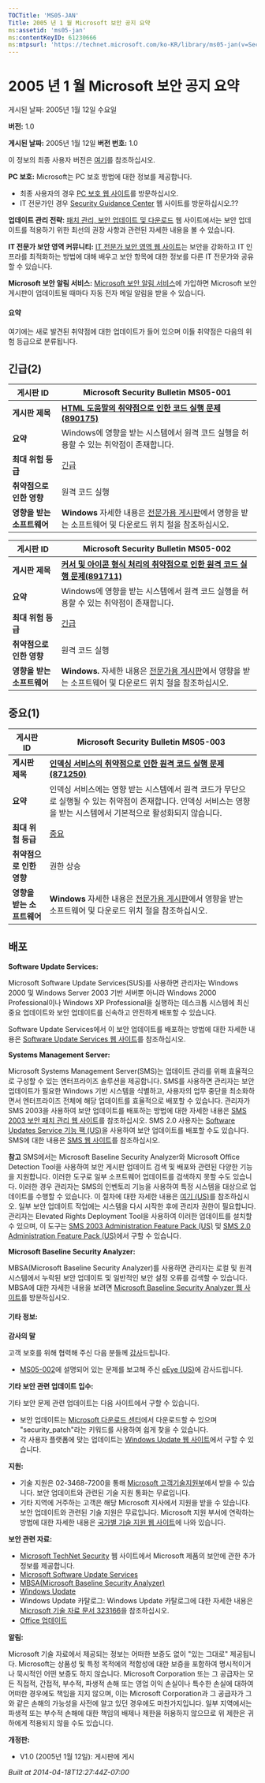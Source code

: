 ```yaml
---
TOCTitle: 'MS05-JAN'
Title: 2005 년 1 월 Microsoft 보안 공지 요약
ms:assetid: 'ms05-jan'
ms:contentKeyID: 61230666
ms:mtpsurl: 'https://technet.microsoft.com/ko-KR/library/ms05-jan(v=Security.10)'
---
```


2005 년 1 월 Microsoft 보안 공지 요약
=====================================

게시된 날짜: 2005년 1월 12일 수요일

**버전:** 1.0

**게시된 날짜:** 2005년 1월 12일
**버전 번호:** 1.0

이 정보의 최종 사용자 버전은 [여기](http://www.microsoft.com/security/default.mspx)를 참조하십시오.

**PC 보호:** Microsoft는 PC 보호 방법에 대한 정보를 제공합니다.

-   최종 사용자의 경우 [PC 보호 웹 사이트](http://www.microsoft.com/korea/security/protect/default.asp)를 방문하십시오.
-   IT 전문가인 경우 [Security Guidance Center](http://www.microsoft.com/korea/security/guidance/default.mspx) 웹 사이트를 방문하십시오.??

**업데이트 관리 전략:** [패치 관리, 보안 업데이트 및 다운로드](http://www.microsoft.com/korea/technet/security/topics/patchmanagement.mspx) 웹 사이트에서는 보안 업데이트를 적용하기 위한 최선의 권장 사항과 관련된 자세한 내용을 볼 수 있습니다.

**IT 전문가 보안 영역 커뮤니티:** [IT 전문가 보안 영역 웹 사이트](http://www.microsoft.com/korea/technet/security/community/default.asp)는 보안을 강화하고 IT 인프라를 최적화하는 방법에 대해 배우고 보안 항목에 대한 정보를 다른 IT 전문가와 공유할 수 있습니다.

**Microsoft 보안 알림 서비스:** [Microsoft 보안 알림 서비스](http://www.microsoft.com/korea/technet/security/bulletin/notify.asp)에 가입하면 Microsoft 보안 게시판이 업데이트될 때마다 자동 전자 메일 알림을 받을 수 있습니다.

#### 요약

여기에는 새로 발견된 취약점에 대한 업데이트가 들어 있으며 이들 취약점은 다음의 위험 등급으로 분류됩니다.

긴급(2)
-------


| 게시판 ID                  | Microsoft Security Bulletin MS05-001                                                                                                                                |
|----------------------------|---------------------------------------------------------------------------------------------------------------------------------------------------------------------|
| **게시판 제목**            | [**HTML 도움말의 취약점으로 인한 코드 실행 문제(890175)**](http://technet.microsoft.com/security/bulletin/ms05-001)                                                 |
| **요약**                   | Windows에 영향을 받는 시스템에서 원격 코드 실행을 허용할 수 있는 취약점이 존재합니다.                                                                               |
| **최대 위험 등급**         | [긴급](http://www.microsoft.com/korea/technet/security/policy/rating.asp)                                                                                           |
| **취약점으로 인한 영향**   | 원격 코드 실행                                                                                                                                                      |
| **영향을 받는 소프트웨어** | **Windows** 자세한 내용은 [전문가용 게시판](http://technet.microsoft.com/security/bulletin/ms05-001)에서 영향을 받는 소프트웨어 및 다운로드 위치 절을 참조하십시오. |

| 게시판 ID                  | Microsoft Security Bulletin MS05-002                                                                                                                                 |
|----------------------------|----------------------------------------------------------------------------------------------------------------------------------------------------------------------|
| **게시판 제목**            | [**커서 및 아이콘 형식 처리의 취약점으로 인한 원격 코드 실행 문제(891711)**](http://technet.microsoft.com/security/bulletin/ms05-002)                                |
| **요약**                   | Windows에 영향을 받는 시스템에서 원격 코드 실행을 허용할 수 있는 취약점이 존재합니다.                                                                                |
| **최대 위험 등급**         | [긴급](http://www.microsoft.com/korea/technet/security/policy/rating.asp)                                                                                            |
| **취약점으로 인한 영향**   | 원격 코드 실행                                                                                                                                                       |
| **영향을 받는 소프트웨어** | **Windows.** 자세한 내용은 [전문가용 게시판](http://technet.microsoft.com/security/bulletin/ms05-002)에서 영향을 받는 소프트웨어 및 다운로드 위치 절을 참조하십시오. |

중요(1)
-------


| 게시판 ID                  | Microsoft Security Bulletin MS05-003                                                                                                                                   |
|----------------------------|------------------------------------------------------------------------------------------------------------------------------------------------------------------------|
| **게시판 제목**            | [**인덱싱 서비스의 취약점으로 인한 원격 코드 실행 문제(871250)**](http://technet.microsoft.com/security/bulletin/ms05-003)                                             |
| **요약**                   | 인덱싱 서비스에는 영향 받는 시스템에서 원격 코드가 무단으로 실행될 수 있는 취약점이 존재합니다. 인덱싱 서비스는 영향을 받는 시스템에서 기본적으로 활성화되지 않습니다. |
| **최대 위험 등급**         | [중요](http://www.microsoft.com/korea/technet/security/policy/rating.asp)                                                                                              |
| **취약점으로 인한 영향**   | 권한 상승                                                                                                                                                              |
| **영향을 받는 소프트웨어** | **Windows** 자세한 내용은 [전문가용 게시판](http://technet.microsoft.com/security/bulletin/ms05-003)에서 영향을 받는 소프트웨어 및 다운로드 위치 절을 참조하십시오.    |

배포
----


**Software Update Services:**

Microsoft Software Update Services(SUS)를 사용하면 관리자는 Windows 2000 및 Windows Server 2003 기반 서버뿐 아니라 Windows 2000 Professional이나 Windows XP Professional을 실행하는 데스크톱 시스템에 최신 중요 업데이트와 보안 업데이트를 신속하고 안전하게 배포할 수 있습니다.

Software Update Services에서 이 보안 업데이트를 배포하는 방법에 대한 자세한 내용은 [Software Update Services 웹 사이트](http://www.microsoft.com/korea/windowsserversystem/sus/default.asp)를 참조하십시오.

**Systems Management Server:**

Microsoft Systems Management Server(SMS)는 업데이트 관리를 위해 효율적으로 구성할 수 있는 엔터프라이즈 솔루션을 제공합니다. SMS를 사용하면 관리자는 보안 업데이트가 필요한 Windows 기반 시스템을 식별하고, 사용자의 업무 중단을 최소화하면서 엔터프라이즈 전체에 해당 업데이트를 효율적으로 배포할 수 있습니다. 관리자가 SMS 2003을 사용하여 보안 업데이트를 배포하는 방법에 대한 자세한 내용은 [SMS 2003 보안 패치 관리 웹 사이트](http://www.microsoft.com/korea/smserver/evaluation/capabilities/patch.asp)를 참조하십시오. SMS 2.0 사용자는 [Software Updates Service 기능 팩 (US)](http://go.microsoft.com/fwlink/?linkid=33340)을 사용하여 보안 업데이트를 배포할 수도 있습니다. SMS에 대한 내용은 [SMS 웹 사이트](http://www.microsoft.com/korea/smserver/default.asp)를 참조하십시오.

**참고** SMS에서는 Microsoft Baseline Security Analyzer와 Microsoft Office Detection Tool을 사용하여 보안 게시판 업데이트 검색 및 배포와 관련된 다양한 기능을 지원합니다. 이러한 도구로 일부 소프트웨어 업데이트를 검색하지 못할 수도 있습니다. 이러한 경우 관리자는 SMS의 인벤토리 기능을 사용하여 특정 시스템을 대상으로 업데이트를 수행할 수 있습니다. 이 절차에 대한 자세한 내용은 [여기 (US)](http://go.microsoft.com/fwlink/?linkid=33341)를 참조하십시오. 일부 보안 업데이트 작업에는 시스템을 다시 시작한 후에 관리자 권한이 필요합니다. 관리자는 Elevated Rights Deployment Tool을 사용하여 이러한 업데이트를 설치할 수 있으며, 이 도구는 [SMS 2003 Administration Feature Pack (US)](http://go.microsoft.com/fwlink/?linkid=33387) 및 [SMS 2.0 Administration Feature Pack (US)](http://go.microsoft.com/fwlink/?linkid=21161)에서 구할 수 있습니다.

**Microsoft Baseline Security Analyzer:**

MBSA(Microsoft Baseline Security Analyzer)를 사용하면 관리자는 로컬 및 원격 시스템에서 누락된 보안 업데이트 및 일반적인 보안 설정 오류를 검색할 수 있습니다. MBSA에 대한 자세한 내용을 보려면 [Microsoft Baseline Security Analyzer 웹 사이트](http://www.microsoft.com/korea/technet/security/tools/mbsahome.asp)를 방문하십시오.

#### 기타 정보:

**감사의 말**

고객 보호를 위해 협력해 주신 다음 분들께 [감사](http://www.microsoft.com/korea/technet/security/bulletin/policy.asp)드립니다.

-   [MS05-002](http://technet.microsoft.com/security/bulletin/ms05-002)에 설명되어 있는 문제를 보고해 주신 [eEye (US)](http://www.eeye.com/)에 감사드립니다.

**기타 보안 관련 업데이트 입수:**

기타 보안 문제 관련 업데이트는 다음 사이트에서 구할 수 있습니다.

-   보안 업데이트는 [Microsoft 다운로드 센터](http://www.microsoft.com/downloads/search.aspx?opsysid=1&search=keyword&value='security_patch'&displaylang=ko)에서 다운로드할 수 있으며 "security\_patch"라는 키워드를 사용하여 쉽게 찾을 수 있습니다.
-   각 사용자 플랫폼에 맞는 업데이트는 [Windows Update 웹 사이트](http://go.microsoft.com/fwlink/?linkid=21130)에서 구할 수 있습니다.

**지원:**

-   기술 지원은 02-3468-7200을 통해 [Microsoft 고객기술지원부](http://support.microsoft.com/directory/question.asp?sd=gn&fr=0)에서 받을 수 있습니다. 보안 업데이트와 관련된 기술 지원 통화는 무료입니다.
-   기타 지역에 거주하는 고객은 해당 Microsoft 지사에서 지원을 받을 수 있습니다. 보안 업데이트와 관련된 기술 지원은 무료입니다. Microsoft 지원 부서에 연락하는 방법에 대한 자세한 내용은 [국가별 기술 지원 웹 사이트](http://go.microsoft.com/fwlink/?linkid=21155)에 나와 있습니다.

**보안 관련 자료:**

-   [Microsoft TechNet Security](http://www.microsoft.com/korea/security/default.asp) 웹 사이트에서 Microsoft 제품의 보안에 관한 추가 정보를 제공합니다.
-   [Microsoft Software Update Services](http://www.microsoft.com/korea/windowsserversystem/sus/default.asp)
-   [MBSA(Microsoft Baseline Security Analyzer)](http://www.microsoft.com/korea/technet/security/tools/mbsahome.asp)
-   [Windows Update](http://go.microsoft.com/fwlink/?linkid=21130)
-   Windows Update 카탈로그: Windows Update 카탈로그에 대한 자세한 내용은 [Microsoft 기술 자료 문서 323166](http://support.microsoft.com/kb/323166)을 참조하십시오.
-   [Office 업데이트](http://go.microsoft.com/fwlink/?linkid=21135)

**알림:**

Microsoft 기술 자료에서 제공되는 정보는 어떠한 보증도 없이 "있는 그대로" 제공됩니다. Microsoft는 상품성 및 특정 목적에의 적합성에 대한 보증을 포함하여 명시적이거나 묵시적인 어떤 보증도 하지 않습니다. Microsoft Corporation 또는 그 공급자는 모든 직접적, 간접적, 부수적, 파생적 손해 또는 영업 이익 손실이나 특수한 손실에 대하여 어떠한 경우에도 책임을 지지 않으며, 이는 Microsoft Corporation과 그 공급자가 그와 같은 손해의 가능성을 사전에 알고 있던 경우에도 마찬가지입니다. 일부 지역에서는 파생적 또는 부수적 손해에 대한 책임의 배제나 제한을 허용하지 않으므로 위 제한은 귀하에게 적용되지 않을 수도 있습니다.

**개정판:**

-   V1.0 (2005년 1월 12일): 게시판에 게시

*Built at 2014-04-18T12:27:44Z-07:00*
